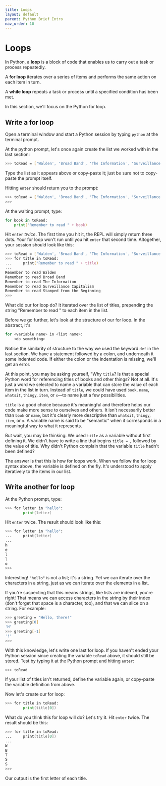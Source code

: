 ```yaml
---
title: Loops
layout: default
parent: Python Brief Intro
nav_order: 10
---
```

# Loops

In Python, a **loop** is a block of code that enables us to carry out a task or process repeatedly.

A **for loop** iterates over a series of items and performs the same action on each item in turn.

A **while loop** repeats a task or process until a specified condition has been met.

In this section, we'll focus on the Python for loop.

## Write a for loop

Open a terminal window and start a Python session by typing `python` at the terminal prompt.

At the python prompt, let's once again create the list we worked with in the last section:

```zsh
>>> toRead = ['Walden', 'Broad Band', 'The Information', 'Surveillance Capitalism', 'Stamped from the Beginning']
```

Type the list as it appears above or copy-paste it; just be sure not to copy-paste the prompt itself.

Hitting `enter` should return you to the prompt:


```zsh
>>> toRead = ['Walden', 'Broad Band', 'The Information', 'Surveillance Capitalism', 'Stamped from the Beginning']
>>>
```

At the waiting prompt, type:

```zsh
for book in toRead:
    print("Remember to read " + book)
```

Hit `enter` *twice*. The first time you hit it, the REPL will simply return three dots. Your for loop won't run until you hit `enter` that second time. Altogether, your session should look like this:

```zsh
>>> toRead = ['Walden', 'Broad Band', 'The Information', 'Surveillance Capitalism', 'Stamped from the Beginning']
>>> for title in toRead:
...     print("Remember to read " + title)
... 
Remember to read Walden
Remember to read Broad Band
Remember to read The Information
Remember to read Surveillance Capitalism
Remember to read Stamped from the Beginning
>>> 
```
What did our for loop do? It iterated over the list of titles, prepending the string "Remember to read " to each item in the list.

Before we go further, let's look at the structure of our for loop. In the abstract, it's

```zsh
for <variable name> in <list name>:
    <do something>
```

Notice the similarity of structure to the way we used the keyword `def` in the last section. We have a statement followed by a colon, and underneath it some indented code. If either the colon or the indentation is missing, we'll get an error.

At this point, you may be asking yourself, "Why `title`? Is that a special Python word for referencing titles of books and other things? Not at all. It's just a word we selected to name a variable that can store the value of each item in the list in turn. Instead of `title`, we could have used `book`, `name`, `whatsit`, `thingy`, `item`, or `x`&mdash;to name just a few possibilities.

`title` is a good choice because it's meaningful and therefore helps our code make more sense to ourselves and others. It isn't necessarily better than `book` or `name`, but it's clearly more descriptive than `whatsit`, `thingy`, `item`, or `x`. A variable name is said to be "semantic" when it corresponds in a meaningful way to what it represents.

But wait, you may be thinking. We used `title` as a variable without first defining it. We didn't have to write a line that begins `title = `, followed by the value of title. Why didn't Python complain that the variable `title` hadn't been defined?

The answer is that this is how for loops work. When we follow the for loop syntax above, the variable is defined on the fly. It's understood to apply iteratively to the items in our list.

## Write another for loop

At the Python prompt, type:

```zsh
>>> for letter in "hello":
        print(letter)
```
Hit `enter` twice. The result should look like this:

```zsh
>>> for letter in "hello":
...     print(letter)
... 
h
e
l
l
o
>>>
```
Interesting! `"hello"` is not a list; it's a string. Yet we can iterate over the characters in a string, just as we can iterate over the elements in a list.

If you're suspecting that this means strings, like lists are indexed, you're right! That means we can access characters in the string by their index (don't forget that space is a character, too), and that we can slice on a string. For example:

```zsh
>>> greeting = "Hello, there!"
>>> greeting[0]
'H'
>>> greeting[-1]
'!'
>>> 
```

With this knowledge, let's write one last for loop. If you haven't ended your Python session since creating the variable `toRead` above, it should still be stored. Test by typing it at the Python prompt and hitting `enter`:

```zsh
>>> toRead
```

If your list of titles isn't returned, define the variable again, or copy-paste the variable definition from above.

Now let's create our for loop:

```zsh
>>> for title in toRead:
        print(title[0])
```
What do you think this for loop will do? Let's try it. Hit `enter` twice. The result should be this:

```zsh
>>> for title in toRead:
...     print(title[0])
... 
W
B
T
S
S
>>> 
```
Our output is the first letter of each title.